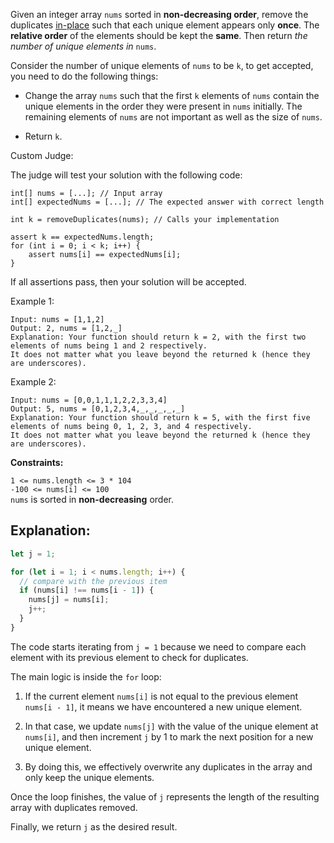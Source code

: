 Given an integer array `nums` sorted in **non-decreasing order**, remove the duplicates [in-place](https://en.wikipedia.org/wiki/In-place_algorithm) such that each unique element appears only **once**. The **relative order** of the elements should be kept the **same**. Then return _the number of unique elements in_ `nums`.

Consider the number of unique elements of `nums` to be `k`, to get accepted, you need to do the following things:

- Change the array `nums` such that the first `k` elements of `nums` contain the unique elements in the order they were present in `nums` initially. The remaining elements of `nums` are not important as well as the size of `nums`.

- Return `k`.

Custom Judge:

The judge will test your solution with the following code:

```
int[] nums = [...]; // Input array
int[] expectedNums = [...]; // The expected answer with correct length

int k = removeDuplicates(nums); // Calls your implementation

assert k == expectedNums.length;
for (int i = 0; i < k; i++) {
    assert nums[i] == expectedNums[i];
}
```

If all assertions pass, then your solution will be accepted.

Example 1:

```
Input: nums = [1,1,2]
Output: 2, nums = [1,2,_]
Explanation: Your function should return k = 2, with the first two elements of nums being 1 and 2 respectively.
It does not matter what you leave beyond the returned k (hence they are underscores).
```

Example 2:

```
Input: nums = [0,0,1,1,1,2,2,3,3,4]
Output: 5, nums = [0,1,2,3,4,_,_,_,_,_]
Explanation: Your function should return k = 5, with the first five elements of nums being 0, 1, 2, 3, and 4 respectively.
It does not matter what you leave beyond the returned k (hence they are underscores).
```

**Constraints:**

`1 <= nums.length <= 3 * 104`\
`-100 <= nums[i] <= 100`\
`nums` is sorted in **non-decreasing** order.

## Explanation:

```javascript
let j = 1;

for (let i = 1; i < nums.length; i++) {
  // compare with the previous item
  if (nums[i] !== nums[i - 1]) {
    nums[j] = nums[i];
    j++;
  }
}
```

The code starts iterating from `j = 1` because we need to compare each element with its previous element to check for duplicates.

The main logic is inside the `for` loop:

1. If the current element `nums[i]` is not equal to the previous element `nums[i - 1]`, it means we have encountered a new unique element.

2. In that case, we update `nums[j]` with the value of the unique element at `nums[i]`, and then increment `j` by 1 to mark the next position for a new unique element.

3. By doing this, we effectively overwrite any duplicates in the array and only keep the unique elements.

Once the loop finishes, the value of `j` represents the length of the resulting array with duplicates removed.

Finally, we return `j` as the desired result.
